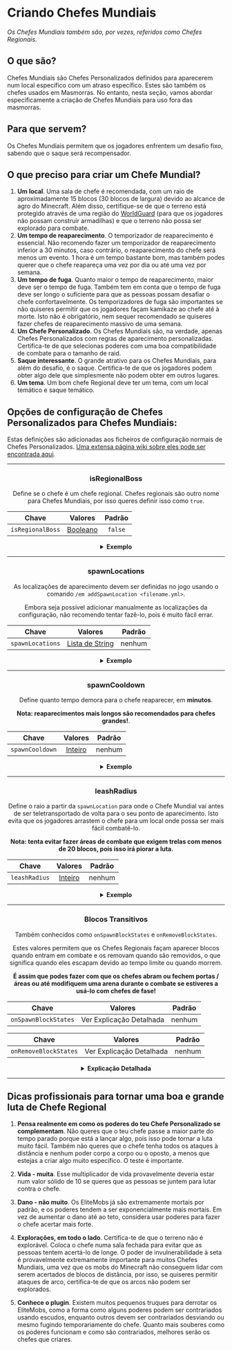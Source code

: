# Criando Chefes Mundiais
*Os Chefes Mundiais também são, por vezes, referidos como Chefes Regionais.*
## O que são?

Chefes Mundiais são Chefes Personalizados definidos para aparecerem num local específico com um atraso específico. Estes são também os chefes usados em Masmorras. No entanto, nesta seção, vamos abordar especificamente a criação de Chefes Mundiais para uso fora das masmorras.

## Para que servem?

Os Chefes Mundiais permitem que os jogadores enfrentem um desafio fixo, sabendo que o saque será recompensador.

## O que preciso para criar um Chefe Mundial?

1. **Um local**. Uma sala de chefe é recomendada, com um raio de aproximadamente 15 blocos (30 blocos de largura) devido ao alcance de agro do Minecraft. Além disso, certifique-se de que o terreno está protegido através de uma região do [WorldGuard](https://dev.bukkit.org/projects/worldguard) (para que os jogadores não possam construir armadilhas) e que o terreno não possa ser explorado para combate.
2. **Um tempo de reaparecimento**. O temporizador de reaparecimento é essencial. Não recomendo fazer um temporizador de reaparecimento inferior a 30 minutos, caso contrário, o reaparecimento do chefe será menos um evento. 1 hora é um tempo bastante bom, mas também podes querer que o chefe reapareça uma vez por dia ou até uma vez por semana.
3. **Um tempo de fuga**. Quanto maior o tempo de reaparecimento, maior deve ser o tempo de fuga. Também tem em conta que o tempo de fuga deve ser longo o suficiente para que as pessoas possam desafiar o chefe confortavelmente. Os temporizadores de fuga são importantes se não quiseres permitir que os jogadores façam kamikaze ao chefe até à morte. Isto não é obrigatório, nem sequer recomendado se quiseres fazer chefes de reaparecimento massivo de uma semana.
4. **Um Chefe Personalizado**. Os Chefes Mundiais são, na verdade, apenas Chefes Personalizados com regras de aparecimento personalizadas. Certifica-te de que selecionas poderes com uma boa compatibilidade de combate para o tamanho de raid.
5. **Saque interessante**. O grande atrativo para os Chefes Mundiais, para além do desafio, é o saque. Certifica-te de que os jogadores podem obter algo dele que simplesmente não podem obter em outros lugares.
6. **Um tema**. Um bom chefe Regional deve ter um tema, com um local temático e saque temático.

## Opções de configuração de Chefes Personalizados para Chefes Mundiais:

Estas definições são adicionadas aos ficheiros de configuração normais de Chefes Personalizados. [Uma extensa página wiki sobre eles pode ser encontrada aqui]($language$/elitemobs/creating_bosses.md).

<div align="center">

***

### isRegionalBoss

Define se o chefe é um chefe regional. Chefes regionais são outro nome para Chefes Mundiais, por isso queres definir isso como `true`.

| Chave | Valores | Padrão |
|-----------|:-------------------:|:-------:|
| `isRegionalBoss` | [Booleano](#booleano) | `false` |

<details> 

<summary><b>Exemplo</b></summary>

<div align="left">

```yml
isRegionalBoss: true
```

</div>

</details>

***

### spawnLocations

As localizações de aparecimento devem ser definidas no jogo usando o comando `/em addSpawnLocation <filename.yml>`.

Embora seja possível adicionar manualmente as localizações da configuração, não recomendo tentar fazê-lo, pois é muito fácil errar.

| Chave | Valores | Padrão |
|------------------|:---------------------------:|:-------:|
| `spawnLocations` | [Lista de String](#string_list) |  nenhum   |

<details> 

<summary><b>Exemplo</b></summary>

<div align="left">

Localizações em ficheiros de configuração (para utilizadores avançados) Os ficheiros de configuração do Chefe Regional armazenam todas as instâncias desse Chefe Regional num único ficheiro, armazenando várias localizações de aparecimento, bem como temporizadores de reaparecimento.

Na prática, isso significa que esta entrada:

```yaml
spawnLocations:
- elitemobs_sewer_maze,-70.17178578884845,168.2,-173.17112099568718,-271.24023,64.19999:1610710903931
- elitemobs_sewer_maze,-135.02262355317436,168.2,-153.28849346821508,-98.53906,60.750263:1609026066482
- elitemobs_sewer_maze,-70.43846307626053,168.2,-174.13499832314378,-271.24023,64.19999:1610710886530
- elitemobs_sewer_maze,-130.39762674971664,168.2,-171.67396911490718,-47.532227,51.900173:1609026066482
- elitemobs_sewer_maze,-117.12782160766056,162.2,-166.40989416757444,-71.37402,-1.4997427:1610710974882
- elitemobs_sewer_maze,-105.13138759611667,168.2,-169.85898023126538,-124.34766,41.24988:1610710945331
- elitemobs_sewer_maze,-106.21847515732084,169.2,-152.3609257554766,-170.86523,21.450315:1610537606222
```

contém 7 Chefes Regionais diferentes, em locais diferentes e com temporizadores de reaparecimento diferentes.

Vamos detalhar os detalhes, analisando o primeiro Chefe Regional:

```yaml
- elitemobs_sewer_maze,-70.17178578884845,168.2,-173.17112099568718,-271.24023,64.19999:1610710903931
```

Como isto segue o formato `mundo,x,y,z,pitch,yaw:unixTimeStamp`, o chefe está a aparecer num mundo chamado `elitemobs_sewer_maze` em x = `-70.17178578884845`, y = `168.2`, z = `-173.17112099568718`, pitch = `-271.24023`, yaw = `64.19999`.

O carimbo de data/hora unix armazena a hora, em hora unix, em que o chefe irá reaparecer. Isto é usado para armazenar os tempos de reaparecimento através de reinicializações. Se quiseres saber a que horas isso corresponde, existem inúmeras ferramentas de conversão de tempo unix para tempo real que podes encontrar online.

Se quiseres que um chefe específico reapareça após um recarregamento ou reinicialização, tudo o que precisas de fazer é limpar a entrada `:unixTimeStamp`.

</div>

</details>

***

### spawnCooldown

Define quanto tempo demora para o chefe reaparecer, em **minutos**.

**Nota: reaparecimentos mais longos são recomendados para chefes grandes!**.

| Chave | Valores | Padrão |
|-----------|:-------------------:|:-------:|
| `spawnCooldown` | [Inteiro](#integer) |  nenhum   |

<details> 

<summary><b>Exemplo</b></summary>

<div align="left">

```yml
spawnCooldown: 20
```

</div>

</details>

***

### leashRadius

Define o raio a partir da `spawnLocation` para onde o Chefe Mundial vai antes de ser teletransportado de volta para o seu ponto de aparecimento. Isto evita que os jogadores arrastem o chefe para um local onde possa ser mais fácil combatê-lo.

**Nota: tenta evitar fazer áreas de combate que exigem trelas com menos de 20 blocos, pois isso irá piorar a luta.**

| Chave | Valores | Padrão |
|-----------|:-------------------:|:-------:|
| `leashRadius` | [Inteiro](#integer) |  nenhum   |

<details> 

<summary><b>Exemplo</b></summary>

<div align="left">

```yml
leashRadius: 30
```

</div>

</details>

***

### Blocos Transitivos

Também conhecidos como `onSpawnBlockStates` e `onRemoveBlockStates`.

Estes valores permitem que os Chefes Regionais façam aparecer blocos quando entram em combate e os removam quando são removidos, o que significa quando eles escapam devido ao tempo limite ou quando morrem.

**É assim que podes fazer com que os chefes abram ou fechem portas / áreas ou até modifiquem uma arena durante o combate se estiveres a usá-lo com chefes de fase!**

| Chave | Valores | Padrão |
|-----------|:------------------------:|:-------:|
| `onSpawnBlockStates` | Ver Explicação Detalhada |  nenhum   |

| Chave | Valores | Padrão |
|-----------|:-------:|:-------:|
| `onRemoveBlockStates` | Ver Explicação Detalhada |  nenhum   |

<details> 

<summary><b>Explicação Detalhada</b></summary>

<div align="left">

**Todos os blocos são relativos à localização de aparecimento. Certifica-te de que tens a tua localização de aparecimento final antes de começares a definir quaisquer blocos.**

</br>Se já fizeste uma grande área de Blocos Transitivos e agora precisas de mover o chefe, mas não queres refazer os Blocos Transitivos. Então, podes usar a ação EliteScript [Teleport]($language$/elitemobs/elitescript_actions.md&section=teleport) para mover o chefe para o local correto depois de aparecer. Tem em mente que terás de ajustar a tua trela de acordo.

Devido à complexidade de definir blocos, não é recomendado que o faças manualmente. Deves usar os seguintes comandos para o fazer:

- /em registerblocks <regional\_boss\_file.yml> <on\_spawn/on\_remove>
- /em registerblocksedit <regional\_boss\_file.yml> <on\_spawn/on\_remove>
- /em registerblocksarea <regional\_boss\_file.yml> <on\_spawn/on\_remove>
- /em registerblocksareaedit <regional\_boss\_file.yml> <on\_spawn/on\_remove>
- /em cancelblocks

Vamos detalhar isto.

**/em registerblocks <regional\_boss\_file.yml> <on\_spawn/on\_remove>**

O comando mais básico. Este é um botão de alternar que executes uma vez para começar e novamente para confirmar. Tal como todos os outros comandos, escolhes se estás a definir estes blocos para serem modificados para o estado `on_spawn` ou `on_remove`.

Se estiveres a registar o on\_spawn, isto irá modificar os blocos quando o chefe aparecer ou reaparecer. Se estiveres a registar o on\_remove, isto irá modificar os blocos quando o chefe morrer ou expirar o tempo usando a mecânica de tempo limite do Chefe Personalizado.

Para registar blocos, basta colocar ou remover os blocos que queres modificar enquanto esta definição estiver ativada.

**/em registerblocksedit <regional\_boss\_file.yml> <on\_spawn/on\_remove>**

Se quiseres modificar blocos já definidos, podes usar este comando. Funciona de forma muito semelhante a `/em registerblocks <regional_boss_file.yml> <on_spawn/on_remove>`.

**/em registerblocksarea <regional\_boss\_file.yml> <on\_spawn/on\_remove>**

Tal como `/em registerblocks <regional_boss_file.yml> <on_spawn/on_remove>`, isto permite-te registar blocos, mas permite selecioná-los obtendo dois cantos diametralmente opostos (o mesmo que a seleção de região worldedit / worldguard) em vez de selecionar blocos individualmente.

Por motivos de segurança, existe um limite de 200 blocos (por padrão, modificável em config.yml) para seleções regionais. Tem em mente que cada bloco é modificado no mesmo tick, por isso, se estiveres a modificar muito terreno, provavelmente começarás a ver grandes picos de lag quando estiveres a executar estas modificações.

**/em registerblocksareaedit <regional\_boss\_file.yml> <on\_spawn/on\_remove>**

Funciona da mesma forma que `/em registerblocksedit`, mas para áreas. Pode ser usado para ultrapassar o limite de registo de 200 (padrão) blocos para áreas.

**/em cancelblocks**

A qualquer momento, se for cometido um erro ao registar blocos, podes executar este comando para cancelar o registo. Irá reverter quaisquer alterações que tenhas começado a registar nessa edição / registo.

</div>

</details>

</div>

***

## Dicas profissionais para tornar uma boa e grande luta de Chefe Regional

1. **Pensa realmente em como os poderes do teu Chefe Personalizado se complementam**. Não queres que o teu chefe passe a maior parte do tempo parado porque está a lançar algo, pois isso pode tornar a luta muito fácil. Também não queres que o chefe tenha todos os ataques à distância e nenhum poder corpo a corpo ou o oposto, a menos que estejas a criar algo muito específico. O teste é importante.

2. **Vida - muita**. Esse multiplicador de vida provavelmente deveria estar num valor sólido de 10 se queres que as pessoas se juntem para lutar contra o chefe.

3. **Dano - não muito**. Os EliteMobs já são extremamente mortais por padrão, e os poderes tendem a ser exponencialmente mais mortais. Em vez de aumentar o dano até ao teto, considera usar poderes para fazer o chefe acertar mais forte.

4. **Explorações, em todo o lado**. Certifica-te de que o terreno não é explorável. Coloca o chefe numa sala fechada para evitar que as pessoas tentem acertá-lo de longe. O poder de invulnerabilidade à seta é provavelmente extremamente importante para muitos Chefes Mundiais, uma vez que os mobs do Minecraft não conseguem lidar com serem acertados de blocos de distância, por isso, se quiseres permitir ataques de arco, certifica-te de que os arcos não podem ser explorados.

5. **Conhece o plugin**. Existem muitos pequenos truques para derrotar os EliteMobs, como a forma como alguns poderes podem ser contrariados usando escudos, enquanto outros devem ser contrariados desviando ou mesmo fugindo temporariamente do chefe. Quanto mais souberes como os poderes funcionam e como são contrariados, melhores serão os chefes que criares.
